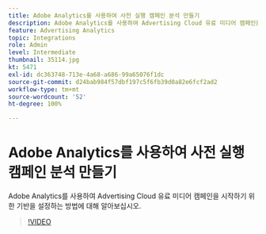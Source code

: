 ```yaml
---
title: Adobe Analytics를 사용하여 사전 실행 캠페인 분석 만들기
description: Adobe Analytics를 사용하여 Advertising Cloud 유료 미디어 캠페인을 시작하기 위한 기반을 설정하는 방법에 대해 알아보십시오.
feature: Advertising Analytics
topic: Integrations
role: Admin
level: Intermediate
thumbnail: 35114.jpg
kt: 5471
exl-id: dc363748-713e-4a68-a686-99a65076f1dc
source-git-commit: d24bab984f57dbf197c5f6fb39d0a82e6fcf2ad2
workflow-type: tm+mt
source-wordcount: '52'
ht-degree: 100%

---
```


# Adobe Analytics를 사용하여 사전 실행 캠페인 분석 만들기

Adobe Analytics를 사용하여 Advertising Cloud 유료 미디어 캠페인을 시작하기 위한 기반을 설정하는 방법에 대해 알아보십시오.

>[!VIDEO](https://video.tv.adobe.com/v/35114/?quality=12&learn=on)

